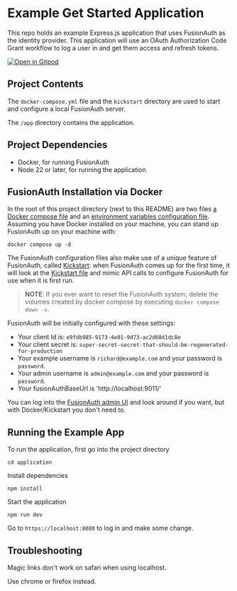 # Example Get Started Application

This repo holds an example Express.js application that uses FusionAuth as the identity provider. 
This application will use an OAuth Authorization Code Grant workflow to log a user in and 
get them access and refresh tokens.

[![Open in Gitpod](https://gitpod.io/button/open-in-gitpod.svg)](https://gitpod.io/#https://github.com/synedra/fusionauth-example-express-start-here)

## Project Contents

The `docker-compose.yml` file and the `kickstart` directory are used to start and configure a local FusionAuth server.

The `/app` directory contains the application.

## Project Dependencies

* Docker, for running FusionAuth
* Node 22 or later, for running the application

## FusionAuth Installation via Docker

In the root of this project directory (next to this README) are two files [a Docker compose file](./docker-compose.yml) and an [environment variables configuration file](./.env). Assuming you have Docker installed on your machine, you can stand up FusionAuth up on your machine with:

```
docker compose up -d
```

The FusionAuth configuration files also make use of a unique feature of FusionAuth, called [Kickstart](https://fusionauth.io/docs/v1/tech/installation-guide/kickstart): when FusionAuth comes up for the first time, it will look at the [Kickstart file](./kickstart/kickstart.json) and mimic API calls to configure FusionAuth for use when it is first run. 

> **NOTE**: If you ever want to reset the FusionAuth system, delete the volumes created by docker compose by executing `docker compose down -v`. 

FusionAuth will be initially configured with these settings:

* Your client Id is: `e9fdb985-9173-4e01-9d73-ac2d60d1dc8e`
* Your client secret is: `super-secret-secret-that-should-be-regenerated-for-production`
* Your example username is `richard@example.com` and your password is `password`.
* Your admin username is `admin@example.com` and your password is `password`.
* Your fusionAuthBaseUrl is 'http://localhost:9011/'

You can log into the [FusionAuth admin UI](http://localhost:9011/admin) and look around if you want, but with Docker/Kickstart you don't need to.

## Running the Example App
To run the application, first go into the project directory

```shell
cd application
```

Install dependencies

```shell
npm install
```

Start the application

```shell
npm run dev
```

Go to `https://localhost:8080` to log in and make some change.

## Troubleshooting

Magic links don't work on safari when using localhost.

Use chrome or firefox instead.
